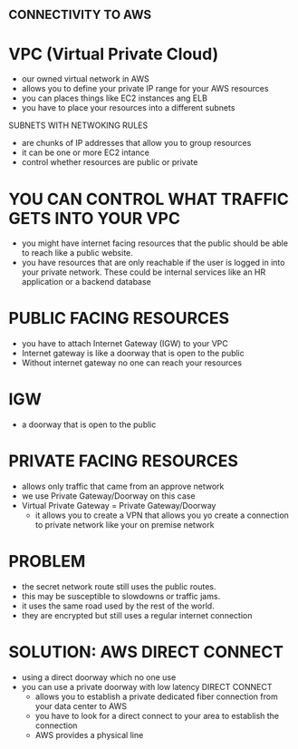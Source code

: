 ## CONNECTIVITY TO AWS

# VPC (Virtual Private Cloud)
- our owned virtual network in AWS
- allows you to define your private IP range for your AWS resources
- you can places things like EC2 instances ang ELB
- you have to place your resources into a different subnets

SUBNETS WITH NETWOKING RULES
  - are chunks of IP addresses that allow you to group resources
  - it can be one or more EC2 intance
  - control whether resources are public or private

# YOU CAN CONTROL WHAT TRAFFIC GETS INTO YOUR VPC
- you might have internet facing resources that the public should be able to reach
like a public website.
- you have resources that are only reachable if the user is logged in into your
private network. These could be internal services like an HR application or a
backend database

# PUBLIC FACING RESOURCES
- you have to attach Internet Gateway (IGW) to your VPC
- Internet gateway is like a doorway that is open to the public
- Without internet gateway no one can reach your resources

# IGW
- a doorway that is open to the public

# PRIVATE FACING RESOURCES
- allows only traffic that came from an approve network
- we use Private Gateway/Doorway on this case
- Virtual Private Gateway = Private Gateway/Doorway
  - it allows you to create a VPN that allows you yo create a connection
  to private network like your on premise network

# PROBLEM
  - the secret network route still uses the public routes.
  - this may be susceptible to slowdowns or traffic jams.
  - it uses the same road used by the rest of the world.
  - they are encrypted but still uses a regular internet connection

# SOLUTION: AWS DIRECT CONNECT
- using a direct doorway which no one use
- you can use a private doorway with low latency
DIRECT CONNECT
  - allows you to establish a private dedicated fiber connection from your data
  center to AWS
  - you have to look for a direct connect to your area to establish the connection
  - AWS provides a physical line
